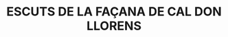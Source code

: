 ---
layout: test
title:  "ESCUTS DE LA FAÇANA DE CAL DON LLORENS"
coordinates:
  - group1:
        - [1.460623532339004, 42.357848373671281]
        - [1.460628792186541, 42.357748069519722]
        - [1.460606375934839, 42.357745087859016]
        - [1.460599452063098, 42.357847752447213]
        - [1.460623532339004, 42.357848373671281]
---